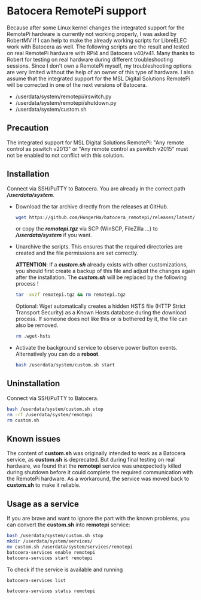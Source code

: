 # Batocera RemotePi support

 Because after some Linux kernel changes the integrated support for the RemotePi hardware is currently not working properly, I was asked by RobertMV if I can help to make the already working scripts for LibreELEC work with Batocera as well. The following scripts are the result and tested on real RemotePi hardware with RPi4 and Batocera v40/v41. Many thanks to Robert for testing on real hardware during different troubleshooting sessions. Since I don't own a RemotePi myself, my troubleshooting options are very limited without the help of an owner of this type of hardware. I also assume that the integrated support for the MSL Digital Solutions RemotePi will be corrected in one of the next versions of Batocera.

* /userdata/system/remotepi/irswitch.py
* /userdata/system/remotepi/shutdown.py
* /userdata/system/custom.sh

## Precaution

The integrated support for MSL Digital Solutions RemotePi: "Any remote control as pswitch v2013" or "Any remote control as pswitch v2015" must not be enabled to not conflict with this solution.

## Installation

Connect via SSH/PuTTY to Batocera. You are already in the correct path ***/userdata/system***.

* Download the tar archive directly from the releases at GitHub.

    ```bash
    wget https://github.com/HungerHa/batocera_remotepi/releases/latest/download/remotepi.tgz
    ```

    or copy the ***remotepi.tgz*** via SCP (WinSCP, FileZilla ...) to ***/userdata/system*** if you want.

* Unarchive the scripts. This ensures that the required directories are created and the file permissions are set correctly.

    **ATTENTION**: If a ***custom.sh*** already exists with other customizations, you should first create a backup of this file and adjust the changes again after the installation. The ***custom.sh*** will be replaced by the following process !

    ```bash
    tar -xvzf remotepi.tgz && rm remotepi.tgz
    ```

    Optional: Wget automatically creates a hidden HSTS file (HTTP Strict Transport Security) as a Known Hosts database during the download process. If someone does not like this or is bothered by it, the file can also be removed.

    ```bash
    rm .wget-hsts
    ```

* Activate the background service to observe power button events. Alternatively you can do a **reboot**.

    ```bash
    bash /userdata/system/custom.sh start
    ```

## Uninstallation

Connect via SSH/PuTTY to Batocera.

```bash
bash /userdata/system/custom.sh stop
rm -rf /userdata/system/remotepi
rm custom.sh
```

## Known issues

The content of **custom.sh** was originally intended to work as a Batocera service, as **custom.sh** is deprecated. But during final testing on real hardware, we found that the **remotepi** service was unexpectedly killed during shutdown before it could complete the required communication with the RemotePi hardware. As a workaround, the service was moved back to **custom.sh** to make it reliable.

## Usage as a service

If you are brave and want to ignore the part with the known problems, you can convert the **custom.sh** into **remotepi** service:

```bash
bash /userdata/system/custom.sh stop
mkdir /userdata/system/services/
mv custom.sh /userdata/system/services/remotepi
batocera-services enable remotepi
batocera-services start remotepi
```

To check if the service is available and running

```bash
batocera-services list
```

```bash
batocera-services status remotepi
```
